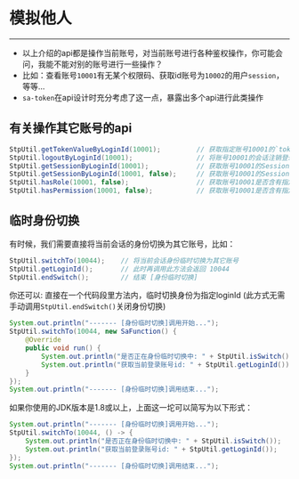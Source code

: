 # 模拟他人
--- 


- 以上介绍的api都是操作当前账号，对当前账号进行各种鉴权操作，你可能会问，我能不能对别的账号进行一些操作？
- 比如：查看账号`10001`有无某个权限码、获取id账号为`10002`的用户`session`，等等...
- `sa-token`在api设计时充分考虑了这一点，暴露出多个api进行此类操作 


## 有关操作其它账号的api

``` java
StpUtil.getTokenValueByLoginId(10001);         // 获取指定账号10001的`tokenValue`值 
StpUtil.logoutByLoginId(10001);                // 将账号10001的会话注销登录（踢人下线）
StpUtil.getSessionByLoginId(10001);            // 获取账号10001的Session对象, 如果session尚未创建, 则新建并返回
StpUtil.getSessionByLoginId(10001, false);     // 获取账号10001的Session对象, 如果session尚未创建, 则返回null 
StpUtil.hasRole(10001, false);                 // 获取账号10001是否含有指定角色标识 
StpUtil.hasPermission(10001, false);           // 获取账号10001是否含有指定权限码
```



## 临时身份切换

有时候，我们需要直接将当前会话的身份切换为其它账号，比如：
``` java
StpUtil.switchTo(10044);    // 将当前会话身份临时切换为其它账号 
StpUtil.getLoginId();       // 此时再调用此方法会返回 10044 
StpUtil.endSwitch();        // 结束 [身份临时切换]
```

你还可以: 直接在一个代码段里方法内，临时切换身份为指定loginId (此方式无需手动调用`StpUtil.endSwitch()`关闭身份切换)
``` java
System.out.println("------- [身份临时切换]调用开始...");
StpUtil.switchTo(10044, new SaFunction() {
	@Override
	public void run() {
		System.out.println("是否正在身份临时切换中: " + StpUtil.isSwitch()); 
		System.out.println("获取当前登录账号id: " + StpUtil.getLoginId());
	}
});
System.out.println("------- [身份临时切换]调用结束...");
```

如果你使用的JDK版本是1.8或以上，上面这一坨可以简写为以下形式：
``` java
System.out.println("------- [身份临时切换]调用开始...");
StpUtil.switchTo(10044, () -> {
	System.out.println("是否正在身份临时切换中: " + StpUtil.isSwitch()); 
	System.out.println("获取当前登录账号id: " + StpUtil.getLoginId());
});
System.out.println("------- [身份临时切换]调用结束...");
```


